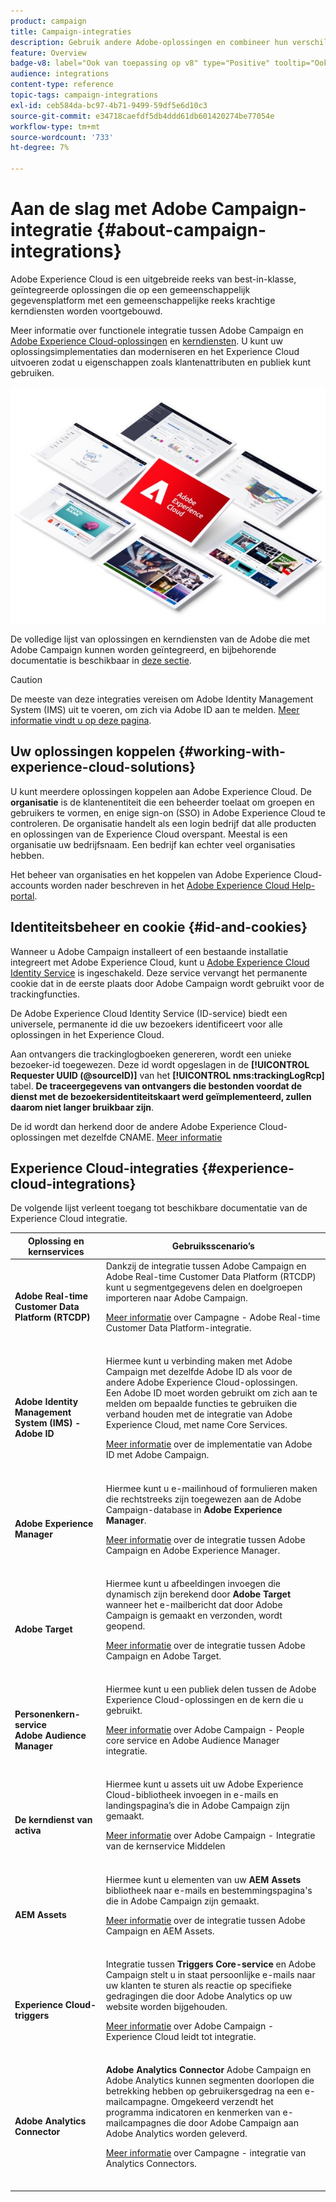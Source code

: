 ```yaml
---
product: campaign
title: Campaign-integraties
description: Gebruik andere Adobe-oplossingen en combineer hun verschillende mogelijkheden met Campaign
feature: Overview
badge-v8: label="Ook van toepassing op v8" type="Positive" tooltip="Ook van toepassing op campagne v8"
audience: integrations
content-type: reference
topic-tags: campaign-integrations
exl-id: ceb584da-bc97-4b71-9499-59df5e6d10c3
source-git-commit: e34718caefdf5db4ddd61db601420274be77054e
workflow-type: tm+mt
source-wordcount: '733'
ht-degree: 7%

---
```


# Aan de slag met Adobe Campaign-integratie {#about-campaign-integrations}



Adobe Experience Cloud is een uitgebreide reeks van best-in-klasse, geïntegreerde oplossingen die op een gemeenschappelijk gegevensplatform met een gemeenschappelijke reeks krachtige kerndiensten worden voortgebouwd.

Meer informatie over functionele integratie tussen Adobe Campaign en [Adobe Experience Cloud-oplossingen](https://experienceleague.adobe.com/docs/core-services/interface/marketing-cloud-integrations.html) en [kerndiensten](https://experienceleague.adobe.com/docs/core-services/interface/about-core-services/core-services.html). U kunt uw oplossingsimplementaties dan moderniseren en het Experience Cloud uitvoeren zodat u eigenschappen zoals klantenattributen en publiek kunt gebruiken.

![](assets/ExCloud-solutions.png)

De volledige lijst van oplossingen en kerndiensten van de Adobe die met Adobe Campaign kunnen worden geïntegreerd, en bijbehorende documentatie is beschikbaar in [deze sectie](#experience-cloud-integrations).

>[!CAUTION]
>
>De meeste van deze integraties vereisen om Adobe Identity Management System (IMS) uit te voeren, om zich via Adobe ID aan te melden. [Meer informatie vindt u op deze pagina](../../integrations/using/about-adobe-id.md).
>

## Uw oplossingen koppelen {#working-with-experience-cloud-solutions}

U kunt meerdere oplossingen koppelen aan Adobe Experience Cloud. De **organisatie** is de klantenentiteit die een beheerder toelaat om groepen en gebruikers te vormen, en enige sign-on (SSO) in Adobe Experience Cloud te controleren. De organisatie handelt als een login bedrijf dat alle producten en oplossingen van de Experience Cloud overspant. Meestal is een organisatie uw bedrijfsnaam. Een bedrijf kan echter veel organisaties hebben.

Het beheer van organisaties en het koppelen van Adobe Experience Cloud-accounts worden nader beschreven in het [Adobe Experience Cloud Help-portal](https://experienceleague.adobe.com/docs/core-services/interface/manage-users-and-products/organizations.html).

## Identiteitsbeheer en cookie {#id-and-cookies}

Wanneer u Adobe Campaign installeert of een bestaande installatie integreert met Adobe Experience Cloud, kunt u [Adobe Experience Cloud Identity Service](https://experienceleague.adobe.com/docs/id-service/using/home.html) is ingeschakeld. Deze service vervangt het permanente cookie dat in de eerste plaats door Adobe Campaign wordt gebruikt voor de trackingfuncties.

De Adobe Experience Cloud Identity Service (ID-service) biedt een universele, permanente id die uw bezoekers identificeert voor alle oplossingen in het Experience Cloud.

Aan ontvangers die trackinglogboeken genereren, wordt een unieke bezoeker-id toegewezen. Deze id wordt opgeslagen in de **[!UICONTROL Requester UUID (@sourceID)]** van het **[!UICONTROL nms:trackingLogRcp]** tabel. **De traceergegevens van ontvangers die bestonden voordat de dienst met de bezoekersidentiteitskaart werd geïmplementeerd, zullen daarom niet langer bruikbaar zijn**.

De id wordt dan herkend door de andere Adobe Experience Cloud-oplossingen met dezelfde CNAME. [Meer informatie](https://experienceleague.adobe.com/docs/id-service/using/reference/analytics-reference/cname.html)

## Experience Cloud-integraties {#experience-cloud-integrations}

De volgende lijst verleent toegang tot beschikbare documentatie van de Experience Cloud integratie.

<table> 
 <thead> 
  <tr> 
   <th> Oplossing en kernservices<br /> </th> 
   <th> Gebruiksscenario’s<br /> </th> 
  </tr> 
 </thead> 
 <tbody> 
  <tr> 
   <td> <strong>Adobe Real-time Customer Data Platform (RTCDP)</strong><br /> </td> 
   <td> Dankzij de integratie tussen Adobe Campaign en Adobe Real-time Customer Data Platform (RTCDP) kunt u segmentgegevens delen en doelgroepen importeren naar Adobe Campaign.<br /> <p><a href="../../integrations/using/get-started-sources-destinations.md">Meer informatie</a> over Campagne - Adobe Real-time Customer Data Platform-integratie.</p><br /> </td> 
  </tr> 
  <tr> 
   <td> <strong>Adobe Identity Management System (IMS) - Adobe ID</strong><br /> </td> 
   <td> Hiermee kunt u verbinding maken met Adobe Campaign met dezelfde Adobe ID als voor de andere Adobe Experience Cloud-oplossingen.<br /> Een Adobe ID moet worden gebruikt om zich aan te melden om bepaalde functies te gebruiken die verband houden met de integratie van Adobe Experience Cloud, met name Core Services.<br /> <p><a href="../../integrations/using/about-adobe-id.md">Meer informatie</a> over de implementatie van Adobe ID met Adobe Campaign.</p><br /> </td> 
  </tr> 
  <tr> 
   <td> <strong>Adobe Experience Manager</strong><br /> </td> 
   <td> Hiermee kunt u e-mailinhoud of formulieren maken die rechtstreeks zijn toegewezen aan de Adobe Campaign-database in <strong>Adobe Experience Manager</strong>.<br /> <p><a href="../../integrations/using/about-adobe-experience-manager.md">Meer informatie</a> over de integratie tussen Adobe Campaign en Adobe Experience Manager.</p><br /> </td> 
  </tr> 
  <tr> 
   <td> <strong>Adobe Target</strong><br /> </td> 
   <td> Hiermee kunt u afbeeldingen invoegen die dynamisch zijn berekend door <strong>Adobe Target</strong> wanneer het e-mailbericht dat door Adobe Campaign is gemaakt en verzonden, wordt geopend.<br /> <p><a href="../../integrations/using/integrating-with-adobe-target.md">Meer informatie</a> over de integratie tussen Adobe Campaign en Adobe Target.</p><br /> </td> 
  </tr> 
  <tr> 
   <td> <strong>Personenkern-service</strong><br /> <strong>Adobe Audience Manager</strong><br /> </td> 
   <td> Hiermee kunt u een publiek delen tussen de Adobe Experience Cloud-oplossingen en de kern die u gebruikt.<br /> <p><a href="../../integrations/using/sharing-audiences-with-adobe-experience-cloud.md">Meer informatie</a> over Adobe Campaign - People core service en Adobe Audience Manager integratie.</p><br /> </td> 
  </tr> 
  <tr> 
   <td> <strong>De kerndienst van activa</strong><br /> </td> 
   <td> Hiermee kunt u assets uit uw Adobe Experience Cloud-bibliotheek invoegen in e-mails en landingspagina’s die in Adobe Campaign zijn gemaakt.<br /> <p><a href="../../integrations/using/configuring-access-to-assets.md#integrating-with-experience-cloud-assets">Meer informatie</a> over Adobe Campaign - Integratie van de kernservice Middelen</p><br /> </td> 
  </tr> 
  <tr> 
   <td> <strong>AEM Assets</strong><br /> </td> 
   <td> Hiermee kunt u elementen van uw <strong>AEM Assets</strong> bibliotheek naar e-mails en bestemmingspagina's die in Adobe Campaign zijn gemaakt.<br /> <p><a href="../../integrations/using/configuring-access-to-assets.md#integrating-with-aem-assets">Meer informatie</a> over de integratie tussen Adobe Campaign en AEM Assets.</p><br /> </td> 
  </tr> 
  <tr> 
   <td> <strong>Experience Cloud-triggers</strong><br /> </td> 
   <td> Integratie tussen <strong>Triggers Core-service</strong> en Adobe Campaign stelt u in staat persoonlijke e-mails naar uw klanten te sturen als reactie op specifieke gedragingen die door Adobe Analytics op uw website worden bijgehouden.<br /> <p><a href="https://helpx.adobe.com/nl/campaign/kb/triggers-and-campaign.html">Meer informatie</a> over Adobe Campaign - Experience Cloud leidt tot integratie.</p><br /> </td> 
  </tr> 
  <tr> 
   <td> <strong>Adobe Analytics Connector</strong><br /> </td> 
   <td> <strong>Adobe Analytics Connector</strong> Adobe Campaign en Adobe Analytics kunnen segmenten doorlopen die betrekking hebben op gebruikersgedrag na een e-mailcampagne. Omgekeerd verzendt het programma indicatoren en kenmerken van e-mailcampagnes die door Adobe Campaign aan Adobe Analytics worden geleverd.<br /> <p><a href="../../platform/using/gs-aa.md">Meer informatie</a> over Campagne - integratie van Analytics Connectors.</p><br /> </td> 
  </tr> 
 </tbody> 
</table>
